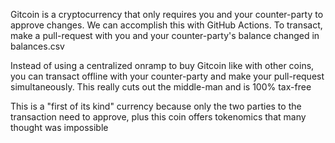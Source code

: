 Gitcoin is a cryptocurrency that only requires you and your counter-party to approve changes. We can accomplish this with GitHub Actions. To transact, make a pull-request with you and your counter-party's balance changed in balances.csv

Instead of using a centralized onramp to buy Gitcoin like with other coins, you can transact offline with your counter-party and make your pull-request simultaneously. This really cuts out the middle-man and is 100% tax-free

This is a "first of its kind" currency because only the two parties to the transaction need to approve, plus this coin offers tokenomics that many thought was impossible
